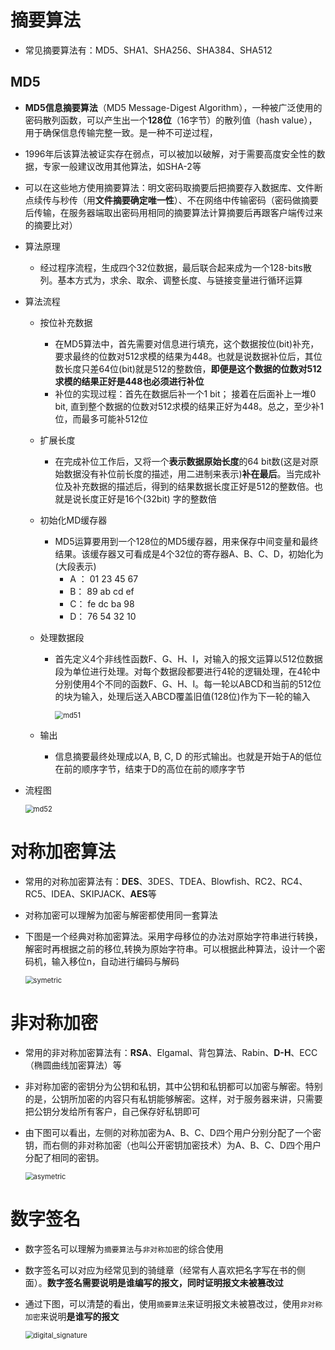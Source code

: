 # 摘要算法

* 常见摘要算法有：MD5、SHA1、SHA256、SHA384、SHA512

## MD5

* **MD5信息摘要算法**（MD5 Message-Digest Algorithm），一种被广泛使用的密码散列函数，可以产生出一个**128位**（16字节）的散列值（hash value），用于确保信息传输完整一致。是一种不可逆过程，

* 1996年后该算法被证实存在弱点，可以被加以破解，对于需要高度安全性的数据，专家一般建议改用其他算法，如SHA-2等

* 可以在这些地方使用摘要算法：明文密码取摘要后把摘要存入数据库、文件断点续传与秒传（用**文件摘要确定唯一性**）、不在网络中传输密码（密码做摘要后传输，在服务器端取出密码用相同的摘要算法计算摘要后再跟客户端传过来的摘要比对）

* 算法原理

  * 经过程序流程，生成四个32位数据，最后联合起来成为一个128-bits散列。基本方式为，求余、取余、调整长度、与链接变量进行循环运算

* 算法流程

  * 按位补充数据

    * 在MD5算法中，首先需要对信息进行填充，这个数据按位(bit)补充，要求最终的位数对512求模的结果为448。也就是说数据补位后，其位数长度只差64位(bit)就是512的整数倍，**即便是这个数据的位数对512求模的结果正好是448也必须进行补位**
    * 补位的实现过程：首先在数据后补一个1 bit； 接着在后面补上一堆0 bit, 直到整个数据的位数对512求模的结果正好为448。总之，至少补1位，而最多可能补512位

  * 扩展长度

    * 在完成补位工作后，又将一个**表示数据原始长度**的64 bit数(这是对原始数据没有补位前长度的描述，用二进制来表示)**补在最后**。当完成补位及补充数据的描述后，得到的结果数据长度正好是512的整数倍。也就是说长度正好是16个(32bit) 字的整数倍

  * 初始化MD缓存器

    * MD5运算要用到一个128位的MD5缓存器，用来保存中间变量和最终结果。该缓存器又可看成是4个32位的寄存器A、B、C、D，初始化为(大段表示)
      * A ： 01 23 45 67
      * B： 89 ab cd ef
      * C： fe dc ba 98
      * D： 76 54 32 10

  * 处理数据段

    * 首先定义4个非线性函数F、G、H、I，对输入的报文运算以512位数据段为单位进行处理。对每个数据段都要进行4轮的逻辑处理，在4轮中分别使用4个不同的函数F、G、H、I。每一轮以ABCD和当前的512位的块为输入，处理后送入ABCD覆盖旧值(128位)作为下一轮的输入

      <img src="imgs/encryption%20algorithm/md51.png" alt="md51" style="zoom:80%;" />

  * 输出

    * 信息摘要最终处理成以A, B, C, D 的形式输出。也就是开始于A的低位在前的顺序字节，结束于D的高位在前的顺序字节

* 流程图

  <img src="imgs/encryption%20algorithm/md52.png" alt="md52" style="zoom:80%;" />

# 对称加密算法

* 常用的对称加密算法有：**DES**、3DES、TDEA、Blowfish、RC2、RC4、RC5、IDEA、SKIPJACK、**AES**等

* 对称加密可以理解为加密与解密都使用同一套算法

* 下图是一个经典对称加密算法。采用字母移位的办法对原始字符串进行转换，解密时再根据之前的移位,转换为原始字符串。可以根据此种算法，设计一个密码机，输入移位n，自动进行编码与解码

  <img src="imgs/encryption%20algorithm/symetric.png" alt="symetric" style="zoom:80%;" />

# 非对称加密

* 常用的非对称加密算法有：**RSA**、Elgamal、背包算法、Rabin、**D-H**、ECC（椭圆曲线加密算法）等

* 非对称加密的密钥分为公钥和私钥，其中公钥和私钥都可以加密与解密。特别的是，公钥所加密的内容只有私钥能够解密。这样，对于服务器来讲，只需要把公钥分发给所有客户，自己保存好私钥即可

* 由下图可以看出，左侧的对称加密为A、B、C、D四个用户分别分配了一个密钥，而右侧的非对称加密（也叫公开密钥加密技术）为A、B、C、D四个用户分配了相同的密钥。

  <img src="imgs/encryption%20algorithm/asymetric.png" alt="asymetric" style="zoom:80%;" />

# 数字签名

* 数字签名可以理解为`摘要算法`与`非对称加密`的综合使用

* 数字签名可以对应为经常见到的骑缝章（经常有人喜欢把名字写在书的侧面）。**数字签名需要说明是谁编写的报文，同时证明报文未被篡改过**

* 通过下图，可以清楚的看出，使用`摘要算法`来证明报文未被篡改过，使用`非对称加密`来说明**是谁写的报文**

  <img src="imgs/encryption%20algorithm/digital_signature.png" alt="digital_signature" style="zoom:80%;" />